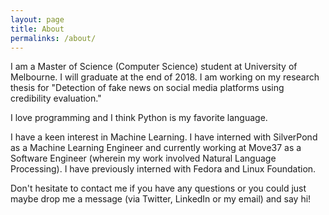```yaml
---
layout: page
title: About
permalinks: /about/
---
```


I am a Master of Science (Computer Science) student at University of Melbourne. I will graduate at the end of 2018. I am working on my research thesis for "Detection of fake news on social media platforms using credibility evaluation."

I love programming and I think Python is my favorite language.

I have a keen interest in Machine Learning. I have interned with SilverPond as a Machine Learning Engineer and currently working at Move37 as a Software Engineer (wherein my work involved Natural Language Processing).
I have previously interned with Fedora and Linux Foundation.

Don't hesitate to contact me if you have any questions or you could just maybe drop me a message (via Twitter, LinkedIn or my email) and say hi!
